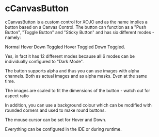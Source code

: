 # cCanvasButton

cCanvasButton is a custom control for XOJO and as the name implies a button based on a Canvas Control.
The button can function as a "Push Button", "Toggle Button" and "Sticky Button" and has six different modes - namely:

Normal
Hover
Down
Toggled
Hover Toggled
Down Toggled.

Yes, in fact it has 12 different modes because all 6 modes can be individually configured to "Dark Mode".

The button supports alpha and thus you can use images with alpha channels. Both as actual images and as alpha masks. Even at the same time.

The images are scaled to fit the dimensions of the button - watch out for aspect ratio

In addition, you can use a background colour which can be modified with rounded corners and used to make round buttons.

The mouse cursor can be set for Hover and Down.

Everything can be configured in the IDE or during runtime.
